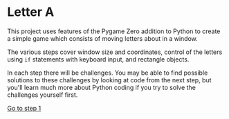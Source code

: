 # Letter A

This project uses features of the Pygame Zero addition to Python to create a simple game which consists of moving letters about in a window.

The various steps cover window size and coordinates, control of the letters using ```if``` statements with keyboard input, and rectangle objects.

In each step there will be challenges. You may be able to find possible solutions to these challenges by looking at code from the next step, but you'll learn much more about Python coding if you try to solve the challenges yourself first.

[Go to step 1](Step1-display_letter)

